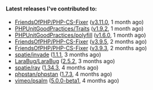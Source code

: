 ####  Latest releases I've contributed to:

- [FriendsOfPHP/PHP-CS-Fixer](https://github.com/FriendsOfPHP/PHP-CS-Fixer) ([v3.11.0](https://github.com/FriendsOfPHP/PHP-CS-Fixer/releases/tag/v3.11.0), 1 month ago)
- [PHPUnitGoodPractices/Traits](https://github.com/PHPUnitGoodPractices/Traits) ([v1.9.2](https://github.com/PHPUnitGoodPractices/Traits/releases/tag/v1.9.2), 1 month ago)
- [PHPUnitGoodPractices/polyfill](https://github.com/PHPUnitGoodPractices/polyfill) ([v1.6.0](https://github.com/PHPUnitGoodPractices/polyfill/releases/tag/v1.6.0), 1 month ago)
- [FriendsOfPHP/PHP-CS-Fixer](https://github.com/FriendsOfPHP/PHP-CS-Fixer) ([v3.9.5](https://github.com/FriendsOfPHP/PHP-CS-Fixer/releases/tag/v3.9.5), 2 months ago)
- [FriendsOfPHP/PHP-CS-Fixer](https://github.com/FriendsOfPHP/PHP-CS-Fixer) ([v3.9.3](https://github.com/FriendsOfPHP/PHP-CS-Fixer/releases/tag/v3.9.3), 2 months ago)
- [spatie/invade](https://github.com/spatie/invade) ([1.1.1](https://github.com/spatie/invade/releases/tag/1.1.1), 3 months ago)
- [LaraBug/LaraBug](https://github.com/LaraBug/LaraBug) ([2.5.2](https://github.com/LaraBug/LaraBug/releases/tag/2.5.2), 3 months ago)
- [spatie/ray](https://github.com/spatie/ray) ([1.34.3](https://github.com/spatie/ray/releases/tag/1.34.3), 4 months ago)
- [phpstan/phpstan](https://github.com/phpstan/phpstan) ([1.7.3](https://github.com/phpstan/phpstan/releases/tag/1.7.3), 4 months ago)
- [vimeo/psalm](https://github.com/vimeo/psalm) ([5.0.0-beta1](https://github.com/vimeo/psalm/releases/tag/5.0.0-beta1), 4 months ago)
